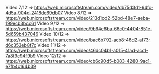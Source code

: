 Video 7/12 => https://web.microsoftstream.com/video/db75d3d1-64fc-4d5a-904d-2418de69db07 
Video 8/12 => https://web.microsoftstream.com/video/213d1cd2-52bd-48e7-aeba-199ecb3bcc61 
Video 9/12 => https://web.microsoftstream.com/video/9b64e6ba-66c0-4404-851e-5d659b437046 
Video 10/12 => https://web.microsoftstream.com/video/bac6b792-acb8-46d2-af73-d6c353eb8f7c 
Video 11/12 => https://web.microsoftstream.com/video/46dc04b1-a015-41ad-acc1-7a8f9c94f9b9
Video 12/12 => https://web.microsoftstream.com/video/cb6c90d5-b083-4280-9ac1-e7fb4c164b39 
